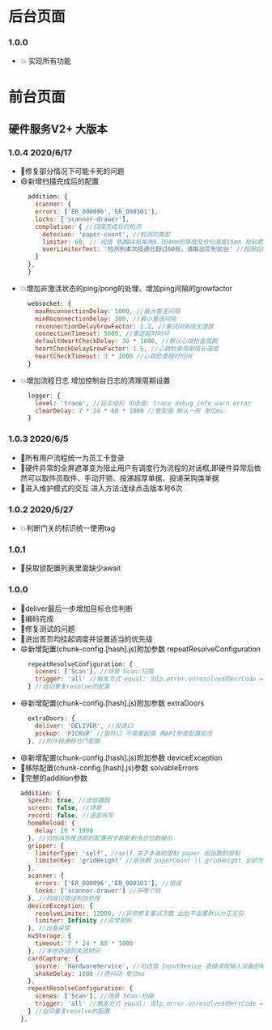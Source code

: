 # 后台页面
### 1.0.0
- 💥 实现所有功能
# 前台页面
## 硬件服务V2+ 大版本
### 1.0.4 2020/6/17
- 🐛修复部分情况下可能卡死的问题
- 😄新增扫描完成后的配置
  ```javascript
    addition: {
      scanner: {
      errors: ['ER_000096','ER_000101'],
      locks: ['scanner-drawer'],
      completion: { //扫描完成后的检测
        detecion: 'paper-count', //检测的类型
        limiter: 60, // 阈值 依据A4纸每张0.104mm的厚度及仓位高度15mm 及贴票及鱼鳞贴的情况叠加算出的默认阈值
        overLimiterText: '检测到本次投递已超过60张，请取出交到前台' //超限后的文字提示
      }
    },
    }
  ```
- 💥增加非激活状态的ping/pong的处理、增加ping间隔的growfactor
  ```javascript
    websocket: {
      maxReconnectionDelay: 5000, //最大重连间隔
      minReconnectionDelay: 300, //最小重连间隔
      reconnectionDelayGrowFactor: 1.2, //重试间隔成长速度
      connectionTimeout: 5000, //重连超时时间
      defaultHeartCheckDelay: 30 * 1000, //默认心跳检查周期
      heartCheckDelayGrowFactor: 1.5, //心跳检查周期成长速度
      heartCheckTimeout: 3 * 1000 //心跳检查超时时间
    }
  ```
- 💥增加流程日志 增加控制台日志的清理周期设置
  ```javascript
    logger: {
      level: 'trace', //日志级别 可选值: trace debug info warn error
      clearDelay: 7 * 24 * 60 * 1000 //整型值 默认一周 单位ms
    }
  ```
### 1.0.3 2020/6/5
- 🐛所有用户流程统一为员工卡登录
- 🐛硬件异常的全屏遮罩变为阻止用户有调度行为流程的对话框,即硬件异常后依然可以取件员取件、手动开锁、投递超厚单据、投递采购类单据
- 🐛进入维护模式的交互 进入方法:连续点击版本号6次
### 1.0.2 2020/5/27
- 💥判断门关的标识统一使用tag
### 1.0.1
- 🔨获取锁配置列表里面缺少await
### 1.0.0
- 🔨deliver最后一步增加目标仓位判断
- 🐛编码完成
- 🔨修复测试的问题
- 🔨进出首页均挂起调度并设置适当的优先级
- 😄新增配置(chunk-config.[hash].js)附加参数 repeatResolveConfiguration
    ````javascript
      repeatResolveConfiguration: {
        scenes: ['Scan'], //场景 Scan:扫描
        trigger: 'all' //触发方式 equal: 当lp.error.unresolved的errCode === 要解决的问题的errCode all: 只要lp.error.unresolved就触发 空:表示不处理
      } //自动重复resolve的配置
    ````
- 😄新增配置(chunk-config.[hash].js)附加参数 extraDoors
    ````javascript
      extraDoors: {
        deliver: 'DELIVER', //投递口
        pickup: 'PICKUP' //取件口 不需要配置 再API那里配置即可
      }, //附件投递柜仓门配置
    ````
- 😄新增配置(chunk-config.[hash].js)附加参数 deviceException
- 🐛移除配置(chunk-config.[hash].js)参数 solvableErrors
- 🔨完整的addition参数
  ````javascript
  addition: {
    speech: true, //语音播放
    screen: false, //场景
    record: false, //语音听写
    homeReload: {
      delay: 10 * 1000
    }, //归档消息推送前的配置用于刷新剩余仓位数展示
    gripper: {
      limiterType: 'self', //self 夹子本身的限制 paper 纸张数的限制
      limiterKey: 'gridHeight' //纸张数 paperCount || gridHeight 全部为大于的逻辑
    },
    scanner: {
      errors: ['ER_000096','ER_000101'], //错误
      locks: ['scanner-drawer'] //开哪个锁
    }, //扫描仪错误附加处理 
    deviceException: {
      resolveLimiter: 12000, //异常修复重试次数 此处不设置默认为正无穷
      limiter: Infinity //异常预制
    }, //设备异常
    kvStorage: {
      timeout: 7 * 24 * 60 * 1000
    }, //本地存储的失效时间
    cardCapture: {
      source: 'HardwareService', //可选值 InputDevice 直接读取输入设备的输入值.HardwareService 硬件服务
      shakeDelay: 1000 //防抖动 单位ms
    },
    repeatResolveConfiguration: {
      scenes: ['Scan'], //场景 Scan:扫描
      trigger: 'all' //触发方式 equal: 当lp.error.unresolved的errCode === 要解决的问题的errCode all: 只要lp.error.unresolved就触发 空:表示不处理
    } //自动重复resolve的配置
  },
  ````